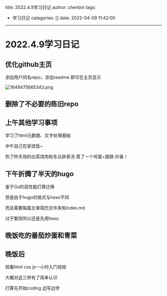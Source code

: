 title: 2022.4.9学习日记
author: chenbin
tags:
  - 学习日记
categories: []
date: 2022-04-09 11:42:00
---
# 2022.4.9学习日记

## 优化github主页

添加用户同名repo，添加readme 即可在主页显示

![1649475665343.png](https://ypyun-cdn.u1n1.com//img/picgo202204091141070.png)



## 删除了不必要的陈旧repo

## 上午其他学习事项

学习了html元数据、文字处理基础

中午自己在家烧饭~

热了昨天烧的白菜烧肉和冬瓜排骨汤 蒸了一个鸡蛋+腊肠 炒香！

## 下午折腾了半天的hugo

鉴于Go的高性能打算迁移

但是由于hugo的格式与hexo不同

而且需要每篇文章简历文件夹和index.md

过于繁琐所以还是先用hexo



## 晚饭吃的番茄炒蛋和青菜

## 晚饭后

观看html css js一小时入门视频

大概对这三样有了简单认识

打算先开始coding 边写边学
